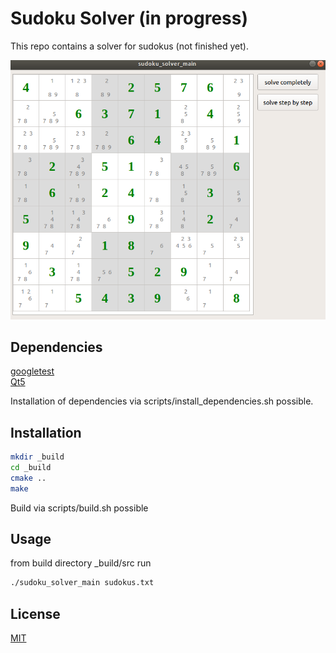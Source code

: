 # Sudoku Solver (in progress)
This repo contains a solver for sudokus (not finished yet).

![image of GUI](docs/images/gui.png)

## Dependencies
[googletest](https://github.com/google/googletest)  
[Qt5](https://doc.qt.io/qt-5/gettingstarted.html)

Installation of dependencies via scripts/install_dependencies.sh possible.

## Installation
```bash
mkdir _build
cd _build
cmake ..
make
```
Build via scripts/build.sh possible

## Usage
from build directory _build/src run
```bash
./sudoku_solver_main sudokus.txt
```

## License
[MIT](https://choosealicense.com/licenses/mit/)
